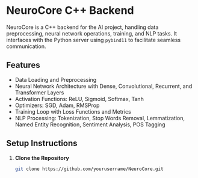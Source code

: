 # NeuroCore C++ Backend

NeuroCore is a C++ backend for the AI project, handling data preprocessing, neural network operations, training, and NLP tasks. It interfaces with the Python server using `pybind11` to facilitate seamless communication.

## Features

- Data Loading and Preprocessing
- Neural Network Architecture with Dense, Convolutional, Recurrent, and Transformer Layers
- Activation Functions: ReLU, Sigmoid, Softmax, Tanh
- Optimizers: SGD, Adam, RMSProp
- Training Loop with Loss Functions and Metrics
- NLP Processing: Tokenization, Stop Words Removal, Lemmatization, Named Entity Recognition, Sentiment Analysis, POS Tagging

## Setup Instructions

1. **Clone the Repository**
   ```bash
   git clone https://github.com/yourusername/NeuroCore.git
